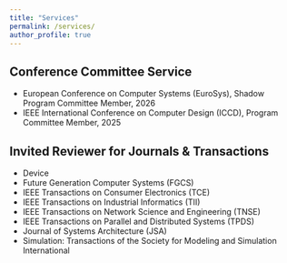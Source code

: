 ```yaml
---
title: "Services"
permalink: /services/
author_profile: true
---
```



## Conference Committee Service
- European Conference on Computer Systems (EuroSys), Shadow Program Committee Member, 2026
- IEEE International Conference on Computer Design (ICCD), Program Committee Member, 2025


## Invited Reviewer for Journals & Transactions
- Device
- Future Generation Computer Systems (FGCS)
- IEEE Transactions on Consumer Electronics (TCE)
- IEEE Transactions on Industrial Informatics (TII)
- IEEE Transactions on Network Science and Engineering (TNSE)
- IEEE Transactions on Parallel and Distributed Systems (TPDS)
- Journal of Systems Architecture (JSA)
- Simulation: Transactions of the Society for Modeling and Simulation International
